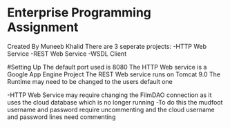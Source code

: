 # Enterprise Programming Assignment
Created By Muneeb Khalid 
There are 3 seperate projects:
-HTTP Web Service
-REST Web Service 
-WSDL Client 

#Setting Up 
The default port used is 8080
The HTTP Web service is a Google App Engine Project
The REST Web service runs on Tomcat 9.0
The Runtime may need to be changed to the users default one

-HTTP Web Service may require changing the FilmDAO connection as it uses the cloud database which is no longer running
-To do this the mudfoot username and password require uncommenting and the cloud username and password lines need commenting





 
